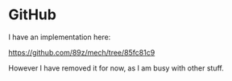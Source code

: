 # GitHub

I have an implementation here:

https://github.com/89z/mech/tree/85fc81c9

However I have removed it for now, as I am busy with other stuff.
